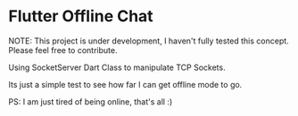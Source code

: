 # Flutter Offline Chat

NOTE: This project is under development, I haven't fully tested this concept. Please feel free to contribute.

Using SocketServer Dart Class to manipulate TCP Sockets.

Its just a simple test to see how far I can get offline mode to go.

PS: I am just tired of being online, that's all :)
